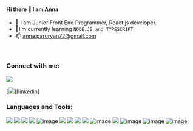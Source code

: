 
#### Hi there 👋 I am Anna

- 🔭 I am Junior Front End Programmer, React.js developer.
- 🌱I’m currently learning ``NODE.JS and TYPESCRIPT ``
- 📫 anna.paruryan72@gmail.com

<br/>
 
### Connect with me:
[![](https://img.icons8.com/officel/48/000000/open-resume.png)][resume]

[![](https://img.icons8.com/dusk/50/000000/linkedin--v2.png"width="30px")][linkedin]

### Languages and Tools:

[![](https://img.icons8.com/color/48/000000/html-5--v1.png)]()
[![](https://img.icons8.com/color/48/000000/css3.png)]()
[![](https://img.icons8.com/color/48/000000/javascript--v1.png)]()
[![](https://img.icons8.com/color/50/000000/react-native.png)]()
![image](https://user-images.githubusercontent.com/71427017/179968261-8f703077-0687-419d-9af9-9453b9ae0dd9.png)
[![](https://user-images.githubusercontent.com/71427017/151047608-eded7d56-dba2-4376-9ecd-69eb989da321.png)]()
[![](https://user-images.githubusercontent.com/71427017/151046937-20bad4f8-ff6a-4ed0-921e-26fea6f04cee.png)]()
[![](https://user-images.githubusercontent.com/71427017/151048309-de7b2e3a-309a-4db5-9294-8bd86e1311f1.png)]()
[![](https://img.icons8.com/external-tal-revivo-color-tal-revivo/48/000000/external-sass-a-style-sheet-professional-grade-css-extension-language-logo-color-tal-revivo.png)]()
![image](https://user-images.githubusercontent.com/71427017/166232630-18579c5d-09c9-4bfe-9363-b121271d6a77.png)
[![](https://img.icons8.com/color/48/000000/bootstrap.png)]()
![image](https://user-images.githubusercontent.com/71427017/166156375-729b2b65-2e68-4100-aab6-ebe0b992cc23.png)
![image](https://user-images.githubusercontent.com/71427017/168418395-1427cc24-83e0-4757-98bb-533ae8ed2973.png)
![image](https://www.iconfinder.com/search?q=pug&price=free#png-48)







[linkedin]:https://www.linkedin.com/in/anna-paruryan-b2455122b/
[resume]:https://acrobat.adobe.com/link/track?uri=urn:aaid:scds:US:b0432054-f904-441f-8241-ff4fa9c0cbae


